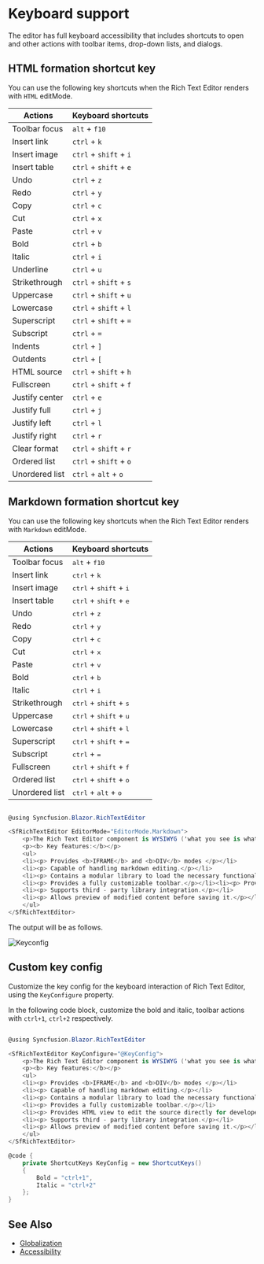 # Keyboard support

The editor has full keyboard accessibility that includes shortcuts to open and other actions with toolbar items, drop-down lists, and dialogs.

## HTML formation shortcut key

You can use the following key shortcuts when the Rich Text Editor renders with `HTML` editMode.

| Actions | Keyboard shortcuts |
|----------------|---------|
| Toolbar focus | <kbd>`alt`</kbd> + <kbd>`f10`</kbd> |
| Insert link | <kbd>`ctrl`</kbd> + <kbd>`k`</kbd> |
| Insert image | <kbd>`ctrl`</kbd> + <kbd>`shift`</kbd> + <kbd>`i`</kbd> |
| Insert table | <kbd>`ctrl`</kbd> + <kbd>`shift`</kbd> + <kbd>`e`</kbd> |
| Undo | <kbd>`ctrl`</kbd> + <kbd>`z`</kbd> |
| Redo | <kbd>`ctrl`</kbd> + <kbd>`y`</kbd> |
| Copy | <kbd>`ctrl`</kbd> + <kbd>`c`</kbd> |
| Cut | <kbd>`ctrl`</kbd> + <kbd>`x`</kbd> |
| Paste| <kbd>`ctrl`</kbd> + <kbd>`v`</kbd> |
| Bold| <kbd>`ctrl`</kbd> + <kbd>`b`</kbd> |
| Italic| <kbd>`ctrl`</kbd> + <kbd>`i`</kbd> |
| Underline| <kbd>`ctrl`</kbd> + <kbd>`u`</kbd> |
| Strikethrough| <kbd>`ctrl`</kbd> + <kbd>`shift`</kbd> + <kbd>`s`</kbd> |
| Uppercase| <kbd>`ctrl`</kbd> + <kbd>`shift`</kbd> + <kbd>`u`</kbd> |
| Lowercase| <kbd>`ctrl`</kbd> + <kbd>`shift`</kbd> + <kbd>`l`</kbd> |
| Superscript| <kbd>`ctrl`</kbd> + <kbd>`shift`</kbd> + <kbd>`=`</kbd> |
| Subscript| <kbd>`ctrl`</kbd> + <kbd>`=`</kbd> |
| Indents| <kbd>`ctrl`</kbd> + <kbd>`]`</kbd> |
| Outdents| <kbd>`ctrl`</kbd> + <kbd>`[`</kbd> |
| HTML source | <kbd>`ctrl`</kbd> + <kbd>`shift`</kbd> + <kbd>`h`</kbd> |
| Fullscreen| <kbd>`ctrl`</kbd> + <kbd>`shift`</kbd> + <kbd>`f`</kbd> |
| Justify center| <kbd>`ctrl`</kbd> + <kbd>`e`</kbd> |
| Justify full | <kbd>`ctrl`</kbd> + <kbd>`j`</kbd> |
| Justify left | <kbd>`ctrl`</kbd> + <kbd>`l`</kbd> |
| Justify right | <kbd>`ctrl`</kbd> + <kbd>`r`</kbd> |
| Clear format | <kbd>`ctrl`</kbd> + <kbd>`shift`</kbd> + <kbd>`r`</kbd> |
| Ordered list | <kbd>`ctrl`</kbd> + <kbd>`shift`</kbd> + <kbd>`o`</kbd> |
| Unordered list | <kbd>`ctrl`</kbd> + <kbd>`alt`</kbd> + <kbd>`o`</kbd> |

## Markdown formation shortcut key

You can use the following key shortcuts when the Rich Text Editor renders with `Markdown` editMode.

| Actions | Keyboard shortcuts |
|----------------|---------|
| Toolbar focus| <kbd>alt</kbd> + <kbd>f10</kbd> |
| Insert link| <kbd>ctrl</kbd> + <kbd>k</kbd> |
| Insert image| <kbd>ctrl</kbd> + <kbd>shift</kbd> + <kbd>i</kbd> |
| Insert table| <kbd>ctrl</kbd> + <kbd>shift</kbd> + <kbd>e</kbd> |
| Undo| <kbd>ctrl</kbd> + <kbd>z</kbd> |
| Redo| <kbd>ctrl</kbd> + <kbd>y</kbd> |
| Copy| <kbd>ctrl</kbd> + <kbd>c</kbd> |
| Cut| <kbd>ctrl</kbd> + <kbd>x</kbd> |
| Paste| <kbd>ctrl</kbd> + <kbd>v</kbd> |
| Bold| <kbd>ctrl</kbd> + <kbd>b</kbd> |
| Italic| <kbd>ctrl</kbd> + <kbd>i</kbd> |
| Strikethrough| <kbd>ctrl</kbd> + <kbd>shift</kbd> + <kbd>s</kbd> |
| Uppercase| <kbd>ctrl</kbd> + <kbd>shift</kbd> + <kbd>u</kbd> |
| Lowercase| <kbd>ctrl</kbd> + <kbd>shift</kbd> + <kbd>l</kbd> |
| Superscript| <kbd>ctrl</kbd> + <kbd>shift</kbd> + <kbd>=</kbd> |
| Subscript| <kbd>ctrl</kbd> + <kbd>=</kbd> |
| Fullscreen| <kbd>ctrl</kbd> + <kbd>shift</kbd> + <kbd>f</kbd> |
| Ordered list| <kbd>ctrl</kbd> + <kbd>shift</kbd> + <kbd>o</kbd> |
| Unordered list| <kbd>ctrl</kbd> + <kbd>alt</kbd> + <kbd>o</kbd> |

```csharp

@using Syncfusion.Blazor.RichTextEditor

<SfRichTextEditor EditorMode="EditorMode.Markdown">
    <p>The Rich Text Editor component is WYSIWYG ('what you see is what you get') editor that provides the best user experience to create and update the content. Users can format their content using standard toolbar commands.</p>
    <p><b> Key features:</b></p>
    <ul>
    <li><p> Provides <b>IFRAME</b> and <b>DIV</b> modes </p></li>
    <li><p> Capable of handling markdown editing.</p></li>
    <li><p> Contains a modular library to load the necessary functionality on demand.</p></li>
    <li><p> Provides a fully customizable toolbar.</p></li><li><p> Provides HTML view to edit the source directly for developers.</p></li>
    <li><p> Supports third - party library integration.</p></li>
    <li><p> Allows preview of modified content before saving it.</p></li>
    </ul>
</SfRichTextEditor>

```

The output will be as follows.

![Keyconfig](./images/markdown-key.png)

## Custom key config

Customize the key config for the keyboard interaction of Rich Text Editor, using the `KeyConfigure` property.

In the following code block, customize the bold and italic, toolbar actions with `ctrl+1`, `ctrl+2` respectively.

```csharp

@using Syncfusion.Blazor.RichTextEditor

<SfRichTextEditor KeyConfigure="@KeyConfig">
    <p>The Rich Text Editor component is WYSIWYG ('what you see is what you get') editor that provides the best user experience to create and update the content. Users can format their content using standard toolbar commands.</p>
    <p><b> Key features:</b></p>
    <ul>
    <li><p> Provides <b>IFRAME</b> and <b>DIV</b> modes </p></li>
    <li><p> Capable of handling markdown editing.</p></li>
    <li><p> Contains a modular library to load the necessary functionality on demand.</p></li>
    <li><p> Provides a fully customizable toolbar.</p></li>
    <li><p> Provides HTML view to edit the source directly for developers.</p></li>
    <li><p> Supports third - party library integration.</p></li>
    <li><p> Allows preview of modified content before saving it.</p></li>
    </ul>
</SfRichTextEditor>

@code {
    private ShortcutKeys KeyConfig = new ShortcutKeys()
    {
        Bold = "ctrl+1",
        Italic = "ctrl+2"
    };
}

```

## See Also

* [Globalization](./globalization/)
* [Accessibility](./accessibility/)
